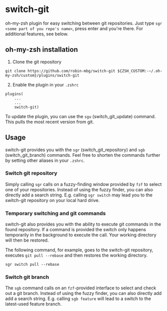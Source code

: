 # switch-git
oh-my-zsh plugin for easy switching between git repositories. Just type `sgr <some part of you repo's name>`, press enter and you're there. For additional features, see below.

## oh-my-zsh installation

1. Clone the git repository

```
git clone https://github.com/robin-mbg/switch-git ${ZSH_CUSTOM:-~/.oh-my-zsh/custom}/plugins/switch-git
```

2. Enable the plugin in your `.zshrc`

```
plugins(
    ...
    ...
    switch-git)
```

To update the plugin, you can use the `sgu` (switch_git_update) command. This pulls the most recent version from git.

## Usage

switch-git provides you with the `sgr` (switch_git_repository) and `sgb` (switch_git_branch) commands. Feel free to shorten the commands further by setting other aliases in your `.zshrc`.

### Switch git repository

Simply calling `sgr` calls on a fuzzy-finding window provided by `fzf` to select one of your repositories. Instead of using the fuzzy finder, you can also directly add a search string. E.g. calling `sgr switch` may lead you to the switch-git repository on your local hard drive. 

### Temporary switching and git commands

switch-git also provides you with the ability to execute git commands in the found repository. If a command is provided the switch only happens temporarily in the background to execute the call. Your working directory will then be restored.

The following command, for example, goes to the switch-git repository, executes `git pull --rebase` and then restores the working directory.
```
sgr switch pull --rebase
```
### Switch git branch
The `sgb` command calls on an `fzf`-provided interface to select and check out a git branch. Instead of using the fuzzy finder, you can also directly add add a search string. E.g. calling `sgb feature` will lead to a switch to the latest-used feature branch. 
